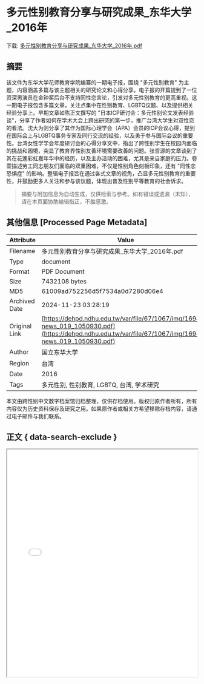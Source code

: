 # 多元性别教育分享与研究成果_东华大学_2016年

<!-- tcd_download_link -->
下载: <a href="../多元性别教育分享与研究成果_东华大学_2016年.pdf" download>多元性别教育分享与研究成果_东华大学_2016年.pdf</a>
<!-- tcd_download_link_end -->

## 摘要

<!-- tcd_abstract -->
该文件为东华大学花师教育学院编纂的一期电子报，围绕 "多元性别教育" 为主题，内容涵盖多篇与该主题相关的研究论文和心得分享。电子报的开篇提到了一位资深男演员在金钟奖后台不支持同性恋言论，引发对多元性别教育的更高重视。这一期电子报包含多篇文章，关注点集中在性别教育、LGBTQ议题、以及提供相关经验分享上。早期文章如陈正文撰写的 "日本ICP研讨会：多元性别论文发表经验谈"，分享了作者如何在学术大会上跨出研究的第一步，推广台湾大学生对双性恋的看法。沈大为则分享了其作为国际心理学会（APA）会员的ICP会议心得，提到在国际会上与LGBTQ事务专家及同行交流的经验，以及勇于参与国际会议的重要性。台湾女性学学会年度研讨会的心得分享文中，指出了跨性别学生在校园内面临的挑战和困境，突显了教育界性别友善环境需要改善的问题。张哲源的文章谈到了其在花莲彩虹嘉年华中的经历，以及主办活动的困难，尤其是来自家庭的压力。卷萱描述劳工同志朋友们面临的双重困难，不仅是性别角色刻板印象，还有 "同性恋恐惧症" 的影响。整辑电子报旨在通过各式文章的视角，凸显多元性别教育的重要性，并鼓励更多人关注和参与该议题，体现出普及性别平等教育的社会诉求。

<!-- tcd_abstract_end -->

> 摘要与附加信息为自动生成，仅供检索与参考。如有错误或遗漏（未知），请在本页面协助编辑指正，不胜感激。

## 其他信息 [Processed Page Metadata]

| Attribute       | Value                                  |
|-----------------|----------------------------------------|
| Filename        | 多元性别教育分享与研究成果_东华大学_2016年.pdf                             |
| Type            | document                                 |
| Format          | PDF Document                               |
| Size            | 7432108 bytes                           |
| MD5             | 61009ad752256d5f7534a0d7280d06e4                                  |
| Archived Date   | 2024-11-23 03:28:19                             |
| Original Link   | [https://dehpd.ndhu.edu.tw/var/file/67/1067/img/1694/e-news_019_1050930.pdf](https://dehpd.ndhu.edu.tw/var/file/67/1067/img/1694/e-news_019_1050930.pdf)                         |
| Author          | 国立东华大学                               |
| Region          | 台湾                               |
| Date            | 2016                                 |
| Tags            | 多元性别, 性别教育, LGBTQ, 台湾, 学术研究                                 |

本文由跨性别中文数字档案馆归档整理，仅供存档使用。版权归原作者所有，所有内容仅为历史资料保存及研究之用。如果原作者或相关方希望移除存档内容，请通过电子邮件与我们联系。

## 正文 { data-search-exclude }

<!-- tcd_main_text -->
<iframe src="../多元性别教育分享与研究成果_东华大学_2016年.pdf" width="100%" height="600px">
    <p>无法显示PDF，请下载查看。</p>
</iframe>
<!-- tcd_main_text_end -->

